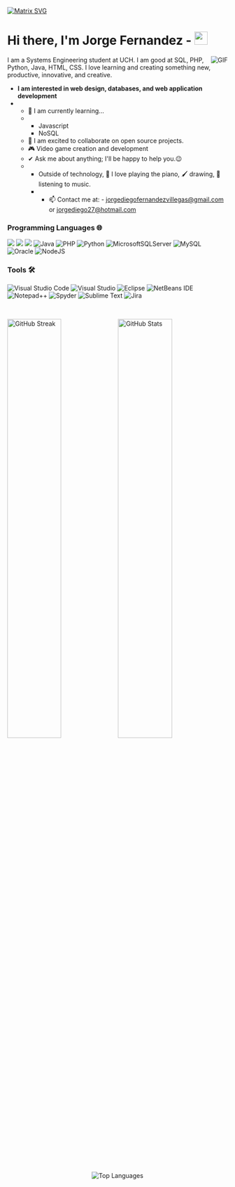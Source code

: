   [![Matrix SVG](https://raw.githubusercontent.com/rodrigograca31/rodrigograca31/master/matrix.svg)](https://www.youtube.com/watch?v=SDkAGkd4NLc) 
# Hi there, I'm Jorge Fernandez -  <img width="30px" src="https://media.tenor.com/images/3b388fe03da271d2674faf85eb7c3fcd/tenor.gif" />

<img align="right" alt="GIF" src="https://media.giphy.com/media/LmNwrBhejkK9EFP504/giphy.gif" />

I am a Systems Engineering student at UCH.
I am good at SQL, PHP, Python, Java, HTML, CSS.
I love learning and creating something new, productive, innovative, and creative.
* **I am interested in web design, databases, and web application development**
* - 🌱 I am currently learning...
  - - Javascript
    - NoSQL
  - 👯 I am excited to collaborate on open source projects.
  - 🎮 Video game creation and development
  - ✔ Ask me about anything; I'll be happy to help you.😉<br>
  - - Outside of technology, 🎹 I love playing the piano, 🖌️ drawing, 🎵 listening to music.
    - - 📫 Contact me at: - <a href="jorgediegofernandezvillegas@gmail.com">jorgediegofernandezvillegas@gmail.com</a> or 
                            <a href="jorgediegofernandezvillegas@gmail.com">jorgediego27@hotmail.com</a>

### Programming Languages 🌐
![](https://img.shields.io/badge/HTML5-E34F26?style=for-the-badge&logo=html5&logoColor=white)
![](https://img.shields.io/badge/CSS3-1572B6?style=for-the-badge&logo=css3&logoColor=white)
![](https://img.shields.io/badge/JavaScript-F7DF1E?style=for-the-badge&logo=javascript&logoColor=black)
![Java](https://img.shields.io/badge/java-%23ED8B00.svg?style=for-the-badge&logo=openjdk&logoColor=white)
![PHP](https://img.shields.io/badge/php-%23777BB4.svg?style=for-the-badge&logo=php&logoColor=white)
![Python](https://img.shields.io/badge/python-3670A0?style=for-the-badge&logo=python&logoColor=ffdd54)
![MicrosoftSQLServer](https://img.shields.io/badge/Microsoft%20SQL%20Server-CC2927?style=for-the-badge&logo=microsoft%20sql%20server&logoColor=white)
![MySQL](https://img.shields.io/badge/mysql-4479A1.svg?style=for-the-badge&logo=mysql&logoColor=white)
![Oracle](https://img.shields.io/badge/Oracle-F80000?style=for-the-badge&logo=oracle&logoColor=white)
![NodeJS](https://img.shields.io/badge/node.js-6DA55F?style=for-the-badge&logo=node.js&logoColor=white)

### Tools 🛠️
![Visual Studio Code](https://img.shields.io/badge/Visual%20Studio%20Code-0078d7.svg?style=for-the-badge&logo=visual-studio-code&logoColor=white)
![Visual Studio](https://img.shields.io/badge/Visual%20Studio-5C2D91.svg?style=for-the-badge&logo=visual-studio&logoColor=white)
![Eclipse](https://img.shields.io/badge/Eclipse-FE7A16.svg?style=for-the-badge&logo=Eclipse&logoColor=white)
![NetBeans IDE](https://img.shields.io/badge/NetBeansIDE-1B6AC6.svg?style=for-the-badge&logo=apache-netbeans-ide&logoColor=white)
![Notepad++](https://img.shields.io/badge/Notepad++-90E59A.svg?style=for-the-badge&logo=notepad%2b%2b&logoColor=black)
![Spyder](https://img.shields.io/badge/Spyder-838485?style=for-the-badge&logo=spyder%20ide&logoColor=maroon)
![Sublime Text](https://img.shields.io/badge/sublime_text-%23575757.svg?style=for-the-badge&logo=sublime-text&logoColor=important)
	![Jira](https://img.shields.io/badge/jira-%230A0FFF.svg?style=for-the-badge&logo=jira&logoColor=white)


<br/>

<p align="left">
  <img width="49.5%" src="https://github-readme-streak-stats.herokuapp.com/?user=jorgefernandez&theme=dark&background=0d1117&date_format=M%20j%5B%2C%20Y%5D" alt="GitHub Streak" />
  <img width="49.5%" src="https://github-readme-stats.vercel.app/api?username=jorgefernandez&show_icons=true&locale=en&bg_color=0d1117&text_color=ffffff&repo=convoychat" alt="GitHub Stats" />
</p>

<p align="center">
  <img src="https://github-readme-stats.vercel.app/api/top-langs?username=jorgefernandez&show_icons=true&locale=en&bg_color=0d1117&text_color=ffffff&layout=compact" alt="Top Languages" />
</p>
